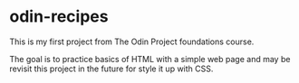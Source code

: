 # odin-recipes

 This is my first project from The Odin Project foundations course.

 The goal is to practice basics of HTML with a simple web page and may be revisit this project in the future for style it up with CSS.
